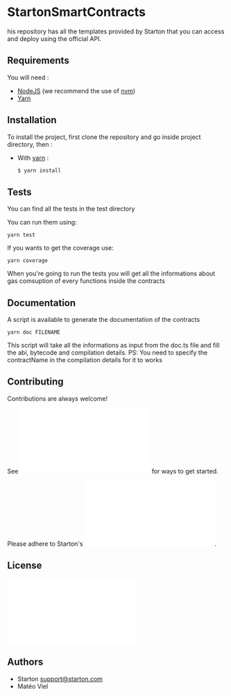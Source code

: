 # StartonSmartContracts

his repository has all the templates provided by Starton that you can access and deploy using the official API.

## Requirements

You will need :

- [NodeJS](https://nodejs.org/en) (we recommend the use of [nvm](https://github.com/nvm-sh/nvm))
- [Yarn](https://yarnpkg.com/)

## Installation

To install the project, first clone the repository and go inside project directory, then :

- With [yarn](https://yarnpkg.com/) :
  ```bash
  $ yarn install
  ```

## Tests

You can find all the tests in the test directory

You can run them using:

```shell
yarn test
```

If you wants to get the coverage use:

```shell
yarn coverage
```

When you're going to run the tests you will get all the informations about gas comsuption of every functions inside the contracts

## Documentation

A script is available to generate the documentation of the contracts

```shell
yarn doc FILENAME
```

This script will take all the informations as input from the doc.ts file and fill the abi, bytecode and compilation details. PS: You need to specify the contractName in the compilation details for it to works

## Contributing

Contributions are always welcome!

See ![CONTRIBUTING.md](CONTRIBUTING.md) for ways to get started.

Please adhere to Starton's ![Code of Conduct](CODE_OF_CONDUCT.md).

## License

![Apache License 2.0](LICENSE.md)

## Authors

- Starton [support@starton.com](mailto:support@starton.com)
- Matéo Viel

```

```
